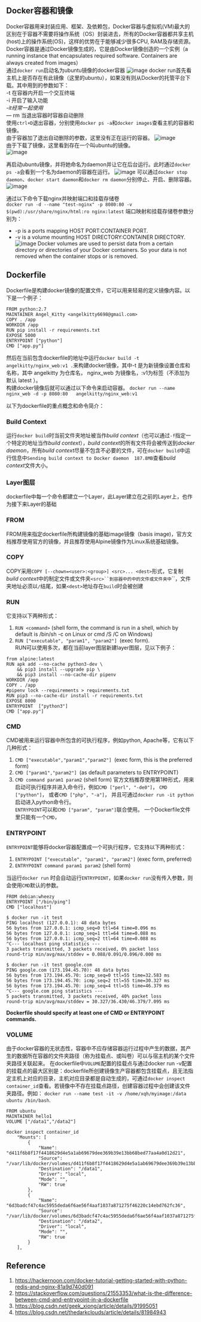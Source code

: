 Docker容器和镜像
--
Docker容器用来封装应用、框架、及依赖包，Docker容器与虚拟机(VM)最大的区别在于容器不需要将操作系统（OS）封装进去，所有的Docker容器都共享主机(host)上的操作系统(OS)，这样的优势在于能够减少很多CPU, RAM及存储资源。
Docker容器是通过Docker镜像生成的，它是由Docker镜像创造的一个实例（a running instance that encapsulates required software. Containers are always created from images）  
通过```docker run```启动名为ubuntu镜像的docker容器
![image](docker_1.JPG)
docker run首先看主机上是否存在有此镜像（这里的ubuntu），如果没有则从Docker的托管平台下载。其中用到的参数如下：    
-t 在容器内开启一个交互终端  
-i 开启了输入功能  
*-it经常一起使用*  
— rm 当退出容器时容器自动删除  
使用```ctrl+D```退出容器，分别使用```docker ps -a```和```docker images```查看主机的容器和镜像。  
由于容器加了退出自动删除的参数，这里没有正在运行的容器。
![image](docker_2.jpg)  
由于下载了镜像，这里看到存在一个叫ubuntu的镜像。  
![image](docker_3.jpg)

再启动ubuntu镜像，并将她命名为daemon并让它在后台运行。此时通过```docker ps -a```会看到一个名为daemon的容器在运行。
![image](docker_4.jpg)
可以通过```docker stop daemon```、```docker start daemon```和```docker rm daemon```分别停止、开启、删除容器。
![image](docker_5.jpg)

通过以下命令下载nginx并映射端口和挂载存储卷  
```docker run -d --name "test-nginx" -p 8080:80 -v $(pwd):/usr/share/nginx/html:ro nginx:latest```
端口映射和挂载存储卷参数分别为：  
- -p is a ports mapping HOST PORT:CONTAINER PORT.    
- -v is a volume mounting HOST DIRECTORY:CONTAINER DIRECTORY.
![image](docker_6.jpg)
Docker volumes are used to persist data from a certain directory or directories of your Docker containers. So your data is not removed when the container stops or is removed.  

Dockerfile
--
Dockerfile是构建docker镜像的配置文件，它可以用来轻易的定义镜像内容。以下是一个例子：  

```
FROM python:2.7
MAINTAINER Angel_Kitty <angelkitty6698@gmail.com>
COPY . /app
WORKDIR /app
RUN pip install -r requirements.txt
EXPOSE 5000
ENTRYPOINT ["python"]
CMD ["app.py"]
```
然后在当前包含dockerfile的地址中运行```docker build -t angelkitty/nginx_web:v1 .```来构建docker镜像，其中-t 是为新镜像设置仓库和名称，其中 angelkitty 为仓库名， nginx_web 为镜像名，:v1为标签（不添加为默认 latest ）。  
构建docker镜像后就可以通过以下命令来启动容器。
```docker run --name nginx_web -d -p 8080:80   angelkitty/nginx_web:v1```  

以下为dockerfile的重点概念和命令简介：
### Build Context  
运行```docker build```时当前文件夹地址被当作*build context*（也可以通过```-f```指定一个特定的地址当作*build context*），*build context*的所有文件将会被传送到*docker daemon*，所有*build context*尽量不包含不必要的文件，可在```docker build```中运行信息中```Sending build context to Docker daemon  187.8MB```查看*build context*文件大小。
### Layer图层
dockerfile中每一个命令都建立一个Layer，此Layer建立在之前的Layer上，也作为接下来Layer的基础
### FROM  
FROM用来指定dockerfile所构建镜像的基础image镜像（basis image)，官方文档推荐使用官方的镜像，并且推荐使用Alpine镜像作为Linux系统基础镜像。
### COPY
COPY采用```COPY [--chown=<user>:<group>] <src>... <dest>```形式，它复制*build context*中的制定文件或文件夹```<src>``到容器中的中的文件或文件夹中```<dest>``，文件夹地址必须以```/```结尾，如果```<dest>```地址存在```build```时会被创建
### RUN
它支持以下两种形式：  
1. ```RUN <command>``` (shell form, the command is run in a shell, which by default is /bin/sh -c on Linux or cmd /S /C on Windows)  
2. ```RUN ["executable", "param1", "param2"] ```(exec form).   
RUN可以使用多次，都在当前layer图层新建layer图层，见以下例子：  

```
from alpine:latest
RUN apk add --no-cache python3-dev \
    && pip3 install --upgrade pip \
    && pip3 install --no-cache-dir pipenv 
WORKDIR /app
COPY . /app
#pipenv lock --requirements > requirements.txt
RUN pip3 --no-cache-dir install -r requirements.txt                                                                          
EXPOSE 8000
ENTRYPOINT  ["python3"]
CMD ["app.py"]
```

### CMD
CMD被用来运行容器中所包含的可执行程序，例如python, Apache等，它有以下几种形式：  
1. ```CMD ["executable","param1","param2"] ```(exec form, this is the preferred form)  
2. ```CMD ["param1","param2"] ```(as default parameters to ENTRYPOINT)  
3. ```CMD command param1 param2``` (shell form)
官方文档推荐使用第1种形式，用来启动可执行程序并进入命令行，例如```CMD ["perl", "-de0"]```， ```CMD ["python"]```， 或者```CMD ["php", "-a"]```， 并且可通过```docker run -it python```启动进入python命令行。  
```ENTRYPOINT```可以和```CMD ["param", "param"]```联合使用。
一个Dockerfile文件里只能有一个```CMD```，

### ENTRYPOINT
```ENTRYPOINT```能够将docker容器配置成一个可执行程序，它支持以下两种形式：  
1. ```ENTRYPOINT ["executable", "param1", "param2"]``` (exec form, preferred)  
2. ```ENTRYPOINT command param1 param2``` (shell form)

当运行```docker run```	时会自动运行```ENTRYPOINT```，如果```docker run```没有传入参数，则会使用```CMD```默认的参数。

```
FROM debian:wheezy
ENTRYPOINT ["/bin/ping"]
CMD ["localhost"]
```

```
$ docker run -it test
PING localhost (127.0.0.1): 48 data bytes
56 bytes from 127.0.0.1: icmp_seq=0 ttl=64 time=0.096 ms
56 bytes from 127.0.0.1: icmp_seq=1 ttl=64 time=0.088 ms
56 bytes from 127.0.0.1: icmp_seq=2 ttl=64 time=0.088 ms
^C--- localhost ping statistics ---
3 packets transmitted, 3 packets received, 0% packet loss
round-trip min/avg/max/stddev = 0.088/0.091/0.096/0.000 ms
```

```
$ docker run -it test google.com
PING google.com (173.194.45.70): 48 data bytes
56 bytes from 173.194.45.70: icmp_seq=0 ttl=55 time=32.583 ms
56 bytes from 173.194.45.70: icmp_seq=2 ttl=55 time=30.327 ms
56 bytes from 173.194.45.70: icmp_seq=4 ttl=55 time=46.379 ms
^C--- google.com ping statistics ---
5 packets transmitted, 3 packets received, 40% packet loss
round-trip min/avg/max/stddev = 30.327/36.430/46.379/7.095 ms
```

**Dockerfile should specify at least one of CMD or ENTRYPOINT commands.**

### VOLUME
由于docker容器的无状态性，容器中不应存储容器运行过程中产生的数据，其产生的数据所在容器的文件夹路径（称为挂载点、或叫卷）可以与宿主机的某个文件夹路径关联起来。
在dockerfile中```VOLUME```配置的挂载点与通过docker run -v配置的挂载点的最大区别是：dockerfile所创建镜像生产容器都包含挂载点，且无法指定主机上对应的目录，主机对应目录都是自动生成的，可通过```docker inspect container_id```查看。若镜像中不存在挂载点路径，创建容器过程中会创建该文件夹路径。例如：
```docker run --name test -it -v /home/xqh/myimage:/data ubuntu /bin/bash```. 

```
FROM ubuntu
MAINTAINER hello1
VOLUME ["/data1","/data2"]
```

```
docker inspect container_id
    "Mounts": [
        {
            "Name": "d411f6b8f17f4418629d4e5a1ab69679dee369b39e13bb68bed77aa4a0d12d21",
            "Source": "/var/lib/docker/volumes/d411f6b8f17f4418629d4e5a1ab69679dee369b39e13bb68bed77aa4a0d12d21/_data",
            "Destination": "/data1",
            "Driver": "local",
            "Mode": "",
            "RW": true
        },
        {
            "Name": "6d3badcf47c4ac5955deda6f6ae56f4aaf1037a871275f46220c14ebd762fc36",
            "Source": "/var/lib/docker/volumes/6d3badcf47c4ac5955deda6f6ae56f4aaf1037a871275f46220c14ebd762fc36/_data",
            "Destination": "/data2",
            "Driver": "local",
            "Mode": "",
            "RW": true
        }
    ],
```
## Reference
1. https://hackernoon.com/docker-tutorial-getting-started-with-python-redis-and-nginx-81a9d740d091
2. https://stackoverflow.com/questions/21553353/what-is-the-difference-between-cmd-and-entrypoint-in-a-dockerfile
3. https://blog.csdn.net/geek_xiong/article/details/91995051
4. https://blog.csdn.net/thedarkclouds/article/details/81984943